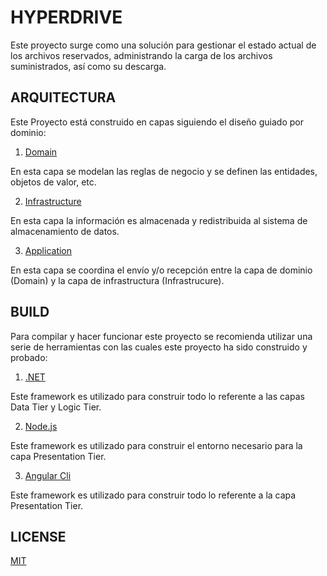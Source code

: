 # HYPERDRIVE

Este proyecto surge como una solución para gestionar el estado actual de los archivos reservados, administrando la carga de los archivos suministrados, así como su descarga. 

## ARQUITECTURA

Este Proyecto está construido en capas siguiendo el diseño guiado por dominio:

1. [Domain](https://github.com/javierpardollama/HYPERDRIVE/tree/main/Hyperdrive.Service/Hyperdrive.Domain)

En esta capa se modelan las reglas de negocio y se definen las entidades, objetos de valor, etc.

2. [Infrastructure](https://github.com/javierpardollama/HYPERDRIVE/tree/main/Hyperdrive.Service/Hyperdrive.Infrastructure)

En esta capa la información es almacenada y redistribuida al sistema de almacenamiento de datos.

3. [Application](https://github.com/javierpardollama/HYPERDRIVE/tree/main/Hyperdrive.Service/Hyperdrive.Application)

En esta capa se coordina el envío y/o recepción entre la capa de dominio (Domain) y la capa de infrastructura (Infrastrucure).


## BUILD

Para compilar y hacer funcionar este proyecto se recomienda utilizar una serie de herramientas con las cuales este proyecto ha sido construido y probado:

1. [.NET](https://dotnet.microsoft.com/)

Este framework es utilizado para construir todo lo referente a las capas Data Tier y Logic Tier.

2. [Node.js](https://nodejs.org/es/)

Este framework es utilizado para construir el entorno necesario para la capa Presentation Tier.

3. [Angular Cli](https://cli.angular.io/)

Este framework es utilizado para construir todo lo referente a la capa Presentation Tier.

## LICENSE

[MIT](https://github.com/javierpardollama/HYPERDRIVE/blob/master/LICENSE)

